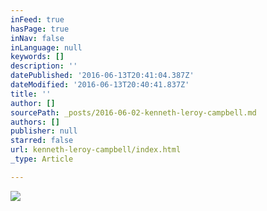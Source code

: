 ```yaml
---
inFeed: true
hasPage: true
inNav: false
inLanguage: null
keywords: []
description: ''
datePublished: '2016-06-13T20:41:04.387Z'
dateModified: '2016-06-13T20:40:41.837Z'
title: ''
author: []
sourcePath: _posts/2016-06-02-kenneth-leroy-campbell.md
authors: []
publisher: null
starred: false
url: kenneth-leroy-campbell/index.html
_type: Article

---
```

![](https://the-grid-user-content.s3-us-west-2.amazonaws.com/a020b428-4a4a-4bde-a4bd-0bda4357a830.jpg)